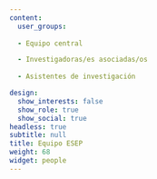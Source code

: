 ```yaml
---
content:
  user_groups:
  
  - Equipo central

  - Investigadoras/es asociadas/os
  
  - Asistentes de investigación

design:
  show_interests: false
  show_role: true
  show_social: true
headless: true
subtitle: null
title: Equipo ESEP
weight: 68
widget: people
---
```

